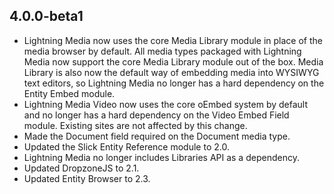 ## 4.0.0-beta1
* Lightning Media now uses the core Media Library module in place of the media
  browser by default. All media types packaged with Lightning Media now support
  the core Media Library module out of the box. Media Library is also now the
  default way of embedding media into WYSIWYG text editors, so Lightning Media
  no longer has a hard dependency on the Entity Embed module.
* Lightning Media Video now uses the core oEmbed system by default and no
  longer has a hard dependency on the Video Embed Field module. Existing
  sites are not affected by this change.
* Made the Document field required on the Document media type.
* Updated the Slick Entity Reference module to 2.0.
* Lightning Media no longer includes Libraries API as a dependency.
* Updated DropzoneJS to 2.1.
* Updated Entity Browser to 2.3.
